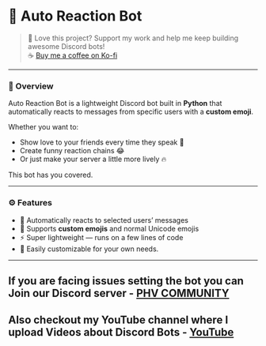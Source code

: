 # 🤖 Auto Reaction Bot

> 💖 Love this project? Support my work and help me keep building awesome Discord bots!  
> ☕ [Buy me a coffee on Ko-fi](https://ko-fi.com/phv08)

---

### 🌟 Overview
Auto Reaction Bot is a lightweight Discord bot built in **Python** that automatically reacts to messages from specific users with a **custom emoji**.

Whether you want to:
- Show love to your friends every time they speak 💬  
- Create funny reaction chains 😂  
- Or just make your server a little more lively 🔥  

This bot has you covered.

---

### ⚙️ Features
- 🧠 Automatically reacts to selected users’ messages  
- 💬 Supports **custom emojis** and normal Unicode emojis  
- ⚡ Super lightweight — runs on a few lines of code  
- 🧩 Easily customizable for your own needs.
---

  ## If you are facing issues setting the bot you can Join our Discord server - [PHV COMMUNITY](https://discord.gg/5J6QdeQwnB) 
  ## Also checkout my YouTube channel where I upload Videos about Discord Bots - [YouTube](https://youtube.com/@phvdev04?sub_confirmation=1)

